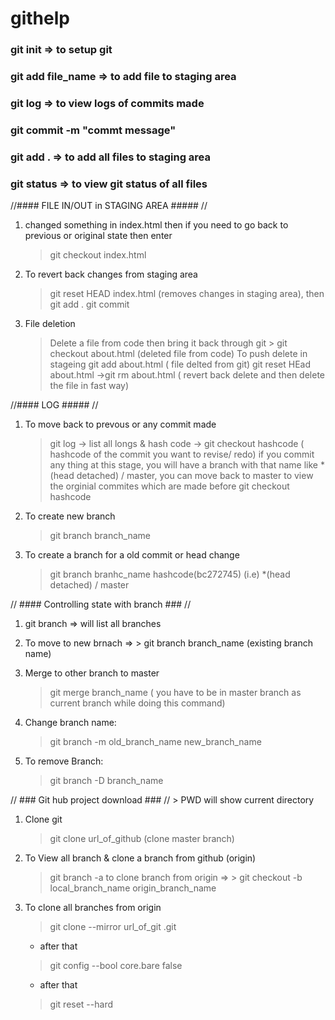 # githelp

### git init => to setup git

### git add file_name => to add file to staging area

### git log => to view logs of commits made

### git commit -m "commt message" 

### git add . => to add all files to staging area

### git status => to view git status of all files

//#### FILE IN/OUT in STAGING AREA ##### //

1. changed something in index.html then if you need to go back to previous or original state then enter

     > git checkout index.html
    
2.  To revert back changes from staging area

     > git reset HEAD index.html  (removes changes in staging area), then git add . git commit
    
3.  File deletion

     > Delete a file from code then bring it back through git
         > git checkout about.html (deleted file from code)
       > To push delete in stageing
       > git add about.html ( file delted from git) 
       > git reset HEad about.html ->git rm about.html ( revert back delete and then delete the file in fast way)
      
 //#### LOG ##### //
 1.  To move back to prevous or any commit made
 
      > git log -> list all longs & hash code -> git checkout hashcode ( hashcode of the commit you want to revise/ redo) if you commit any thing at this stage, you will have a branch with that name like *(head detached) / master, you can move back to master to view the orginial commites which are made before git checkout hashcode
     
 2. To create new branch
 
       > git branch branch_name
     
 3. To create a branch for a old commit or head change
 
       > git branch branhc_name hashcode(bc272745) (i.e)  *(head detached) / master
     
 // #### Controlling state with branch ### //
 
 1.  git branch  => will list all branches
 
 2. To move to new brnach => > git branch branch_name (existing branch name)
 
 3. Merge to other branch to master
 
       > git merge branch_name ( you have to be in master branch as current branch while doing this command)
     
 4. Change branch name:
 
      > git branch -m old_branch_name new_branch_name
     
 5. To remove Branch:
 
       > git branch -D branch_name
  
  // ### Git hub project download ### // 
    > PWD will show current directory
  
  1.  Clone git
      
       > git clone url_of_github  (clone master branch)
   
  2. To View all branch & clone a branch from github (origin)
  
        > git branch -a
        > to clone branch from origin => > git checkout -b local_branch_name origin_branch_name
      
  3. To clone all branches from origin
      
        > git clone --mirror url_of_git .git
        - after that 
        > git config --bool core.bare false
        - after that
        > git reset --hard
      
 
 
